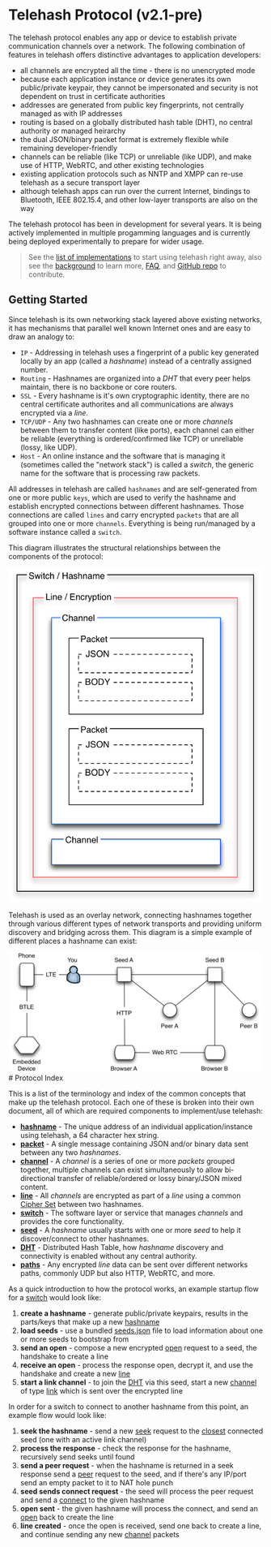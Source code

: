 Telehash Protocol (v2.1-pre)
========================

The telehash protocol enables any app or device to establish private communication channels over a network. The following combination of features in telehash offers distinctive advantages to application developers:

* all channels are encrypted all the time - there is no unencrypted mode
* because each application instance or device generates its own public/private keypair, they cannot be impersonated and security is not dependent on trust in certificate authorities
* addresses are generated from public key fingerprints, not centrally managed as with IP addresses
* routing is based on a globally distributed hash table (DHT), no central authority or managed heirarchy
* the dual JSON/binary packet format is extremely flexible while remaining developer-friendly
* channels can be reliable (like TCP) or unreliable (like UDP), and make use of HTTP, WebRTC, and other existing technologies
* existing application protocols such as NNTP and XMPP can re-use telehash as a secure transport layer
* although telehash apps can run over the current Internet, bindings to Bluetooth, IEEE 802.15.4, and other low-layer transports are also on the way

The telehash protocol has been in development for several years. It is being actively implemented in multiple progamming languages and is currently being deployed experimentally to prepare for wider usage.

> See the [list of implementations](implementations.md) to start using telehash right away, also see the [background](background.md) to learn more, [FAQ](faq.md), and [GitHub repo](https://github.com/telehash/telehash.org/blob/master/implementers.md) to contribute.

## Getting Started

Since telehash is its own networking stack layered above existing networks, it has mechanisms that parallel well known Internet ones and are easy to draw an analogy to:

* `IP` - Addressing in telehash uses a fingerprint of a public key generated locally by an app (called a *hashname*) instead of a centrally assigned number.
* `Routing` - Hashnames are organized into a *DHT* that every peer helps maintain, there is no backbone or core routers.
* `SSL` - Every hashname is it's own cryptographic identity, there are no central certificate authorites and all communications are always encrypted via a *line*.
* `TCP/UDP` - Any two hashnames can create one or more *channels* between them to transfer content (like ports), each channel can either be reliable (everything is ordered/confirmed like TCP) or unreliable (lossy, like UDP).
* `Host` - An online instance and the software that is managing it (sometimes called the "network stack") is called a *switch*, the generic name for the software that is processing raw packets.

All addresses in telehash are called `hashnames` and are self-generated from one or more public `keys`, which are used to verify the hashname and establish encrypted connections between different hashnames.  Those connections are called `lines` and carry encrypted `packets` that are all grouped into one or more `channels`.  Everything is being run/managed by a software instance called a `switch`.

This diagram illustrates the structural relationships between the components of the protocol:

<img src="stack.png" width="500" />

Telehash is used as an overlay network, connecting hashnames together through various different types of network transports and providing uniform discovery and bridging across them.  This diagram is a simple example of different places a hashname can exist:

<img src="peers.png" width="500" />

<a name="protocol" />
# Protocol Index

This is a list of the terminology and index of the common concepts that make up the telehash protocol.  Each one of these is broken into their own document, all of which are required components to implement/use telehash:

* **[hashname](hashnames.md)** - The unique address of an individual application/instance using telehash, a 64 character hex string.
* **[packet](packet.md)** - A single message containing JSON and/or binary data sent between any two *hashnames*.
* **[channel](channels.md)** - A *channel* is a series of one or more *packets* grouped together, multiple channels can exist simultaneously to allow bi-directional transfer of reliable/ordered or lossy binary/JSON mixed content.
* **[line](network.md#line)** - All *channels* are encrypted as part of a *line* using a common [Cipher Set](cipher_sets.md) between two hashnames.
* **[switch](switch.md)** - The software layer or service that manages *channels* and provides the core functionality.
* **[seed](seeds.md)** - A *hashname* usually starts with one or more *seed* to help it discover/connect to other hashnames.
* **[DHT](dht.md)** - Distributed Hash Table, how *hashname* discovery and connectivity is enabled without any central authority.
* **[paths](network.md#paths)** - Any encrypted *line* data can be sent over different networks paths, commonly UDP but also HTTP, WebRTC, and more.


As a quick introduction to how the protocol works, an example startup flow for a [switch](implementations.md) would look like:

1. **create a hashname** - generate public/private keypairs, results in the parts/keys that make up a new [hashname](hashnames.md)
2. **load seeds** - use a bundled [seeds.json](seeds.md) file to load information about one or more seeds to bootstrap from
3. **send an open** - compose a new encrypted [open](network.md#open) request to a seed, the handshake to create a line
4. **receive an open** - process the response open, decrypt it, and use the handshake and create a new [line](network.md#line)
5. **start a link channel** - to join the [DHT](dht.md) via this seed, start a new [channel](channels.md) of type [link](switch.md#link) which is sent over the encrypted line

In order for a switch to connect to another hashname from this point, an example flow would look like:

1. **seek the hashname** - send a new [seek](switch.md#seek) request to the [closest](dht.md#distance) connected seed (one with an active link channel)
2. **process the response** - check the response for the hashname, recursively send seeks until found
3. **send a peer request** - when the hashname is returned in a seek response send a [peer](switch.md#peer) request to the seed, and if there's any IP/port send an empty packet to it to NAT hole punch
4. **seed sends connect request** - the seed will process the peer request and send a [connect](switch.md#connect) to the given hashname
5. **open sent** - the given hashname will process the connect, and send an [open](network.md#open) back to create the line
6. **line created** - once the open is received, send one back to create a line, and continue sending any new [channel](channels.md) packets
